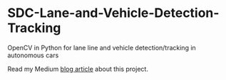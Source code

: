 # SDC-Lane-and-Vehicle-Detection-Tracking
OpenCV in Python for lane line and vehicle detection/tracking in autonomous cars

Read my Medium [blog article](https://medium.com/@galen.ballew/opencv-lanedetection-419361364fc0) about this project. 
